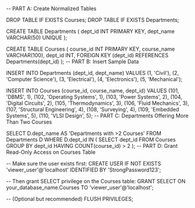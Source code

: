 -- PART A: Create Normalized Tables

DROP TABLE IF EXISTS Courses;
DROP TABLE IF EXISTS Departments;

CREATE TABLE Departments (
    dept_id INT PRIMARY KEY,
    dept_name VARCHAR(50) UNIQUE
);

CREATE TABLE Courses (
    course_id INT PRIMARY KEY,
    course_name VARCHAR(100),
    dept_id INT,
    FOREIGN KEY (dept_id) REFERENCES Departments(dept_id)
);
-- PART B: Insert Sample Data

INSERT INTO Departments (dept_id, dept_name) VALUES
(1, 'Civil'),
(2, 'Computer Science'),
(3, 'Electrical'),
(4, 'Electronics'),
(5, 'Mechanical');

INSERT INTO Courses (course_id, course_name, dept_id) VALUES
(101, 'DBMS', 1),
(102, 'Operating Systems', 1),
(103, 'Power Systems', 2),
(104, 'Digital Circuits', 2),
(105, 'Thermodynamics', 3),
(106, 'Fluid Mechanics', 3),
(107, 'Structural Engineering', 4),
(108, 'Surveying', 4),
(109, 'Embedded Systems', 5),
(110, 'VLSI Design', 5);
-- PART C: Departments Offering More Than Two Courses

SELECT D.dept_name AS 'Departments with >2 Courses'
FROM Departments D
WHERE D.dept_id IN (
    SELECT dept_id
    FROM Courses
    GROUP BY dept_id
    HAVING COUNT(course_id) > 2
);
-- PART D: Grant Read-Only Access on Courses Table

-- Make sure the user exists first:
CREATE USER IF NOT EXISTS 'viewer_user'@'localhost' IDENTIFIED BY 'StrongPassword123';

-- Then grant SELECT privilege on the Courses table:
GRANT SELECT ON your_database_name.Courses TO 'viewer_user'@'localhost';

-- (Optional but recommended)
FLUSH PRIVILEGES;


